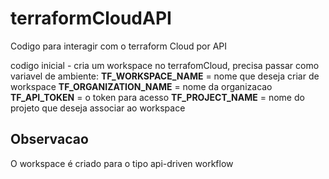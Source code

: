 # terraformCloudAPI
Codigo para interagir com o terraform Cloud por API

codigo inicial - cria um workspace no terrafomCloud, precisa passar como variavel de ambiente:
**TF_WORKSPACE_NAME** = nome que deseja criar de workspace
**TF_ORGANIZATION_NAME** = nome da organizacao 
**TF_API_TOKEN** = o token para acesso
**TF_PROJECT_NAME** = nome do projeto que deseja associar ao workspace

## Observacao

O workspace é criado para o tipo api-driven workflow 